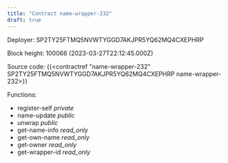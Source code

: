 ```yaml
---
title: "Contract name-wrapper-232"
draft: true
---
```

Deployer: SP2TY25FTMQ5NVWTYGGD7AKJPR5YQ62MQ4CXEPHRP


 



Block height: 100066 (2023-03-27T22:12:45.000Z)

Source code: {{<contractref "name-wrapper-232" SP2TY25FTMQ5NVWTYGGD7AKJPR5YQ62MQ4CXEPHRP name-wrapper-232>}}

Functions:

* register-self _private_
* name-update _public_
* unwrap _public_
* get-name-info _read_only_
* get-own-name _read_only_
* get-owner _read_only_
* get-wrapper-id _read_only_
